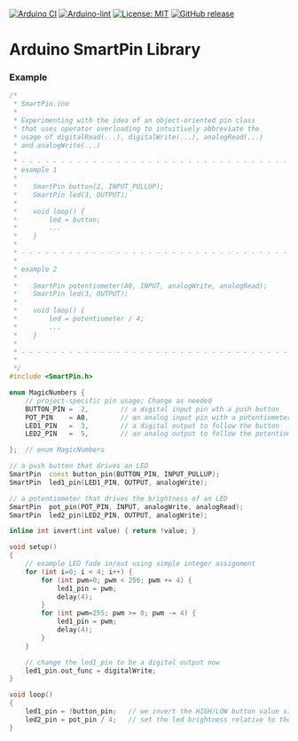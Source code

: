 
[![Arduino CI](https://github.com/ripred/SmartPin/workflows/Arduino%20CI/badge.svg)](https://github.com/marketplace/actions/arduino_ci)
[![Arduino-lint](https://github.com/ripred/SmartPin/actions/workflows/arduino-lint.yml/badge.svg)](https://github.com/ripred/SmartPin/actions/workflows/arduino-lint.yml)
[![License: MIT](https://img.shields.io/badge/license-MIT-green.svg)](https://github.com/ripred/SmartPin/blob/master/LICENSE)
[![GitHub release](https://img.shields.io/github/release/ripred/SmartPin.svg?maxAge=3600)](https://github.com/ripred/SmartPin/releases)


# Arduino SmartPin Library



### Example

```cpp
/*
 * SmartPin.ino
 * 
 * Experimenting with the idea of an object-oriented pin class
 * that uses operator overloading to intuitively abbreviate the 
 * usage of digitalRead(...), digitalWrite(...), analogRead(...)
 * and analogWrite(...)
 * 
 * - - - - - - - - - - - - - - - - - - - - - - - - - - - - - - - - - - - - 
 * example 1
 * 
 *    SmartPin button(2, INPUT_PULLUP);
 *    SmartPin led(3, OUTPUT);
 * 
 *    void loop() {
 *        led = button;
 *        ...
 *    }
 * 
 * - - - - - - - - - - - - - - - - - - - - - - - - - - - - - - - - - - - - 
 * 
 * example 2
 * 
 *    SmartPin potentiometer(A0, INPUT, analogWrite, analogRead);
 *    SmartPin led(3, OUTPUT);
 * 
 *    void loop() {
 *        led = potentiometer / 4;
 *        ...
 *    }
 * 
 * - - - - - - - - - - - - - - - - - - - - - - - - - - - - - - - - - - - - 
 * 
 */
#include <SmartPin.h>

enum MagicNumbers {
    // project-specific pin usage; Change as needed
    BUTTON_PIN =  2,        // a digital input pin wth a push button
    POT_PIN    = A0,        // an analog input pin with a potentiometer
    LED1_PIN   =  3,        // a digital output to follow the button
    LED2_PIN   =  5,        // an analog output to follow the potentiometer

};  // enum MagicNumbers

// a push button that drives an LED
SmartPin  const button_pin(BUTTON_PIN, INPUT_PULLUP);
SmartPin  led1_pin(LED1_PIN, OUTPUT, analogWrite);

// a potentiometer that drives the brightness of an LED
SmartPin  pot_pin(POT_PIN, INPUT, analogWrite, analogRead);
SmartPin  led2_pin(LED2_PIN, OUTPUT, analogWrite);

inline int invert(int value) { return !value; }

void setup()
{
    // example LED fade in/out using simple integer assignment
    for (int i=0; i < 4; i++) {
        for (int pwm=0; pwm < 256; pwm += 4) {
            led1_pin = pwm;
            delay(4);
        }
        for (int pwm=255; pwm >= 0; pwm -= 4) {
            led1_pin = pwm;
            delay(4);
        }
    }

    // change the led1_pin to be a digital output now
    led1_pin.out_func = digitalWrite;
}

void loop()
{
    led1_pin = !button_pin;   // we invert the HIGH/LOW button value since the button is active-low
    led2_pin = pot_pin / 4;   // set the led brightness relative to the potentiometer value
}
```
